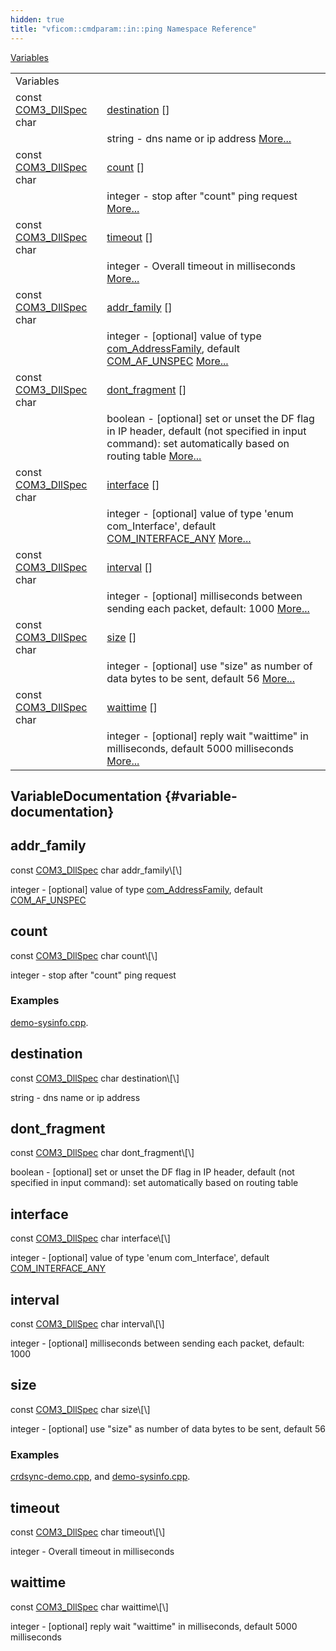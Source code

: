 ```yaml
---
hidden: true
title: "vficom::cmdparam::in::ping Namespace Reference"
---
```


[Variables](#var-members)

|  |  |
|----|----|
| Variables |  |
| const <a href="libcom3_8h.md#af8173355d81a442e8fec1ebd507e3a36">COM3_DllSpec</a> char  | [destination](#a920892b2ff3fe5a072f035eb2a5920c9) \[\] |
|   | string - dns name or ip address [More\...](#a920892b2ff3fe5a072f035eb2a5920c9)<br/> |
| const <a href="libcom3_8h.md#af8173355d81a442e8fec1ebd507e3a36">COM3_DllSpec</a> char  | [count](#a4f51ec05d10dbe4d0d8e2e17fa76cd03) \[\] |
|   | integer - stop after \"count\" ping request [More\...](#a4f51ec05d10dbe4d0d8e2e17fa76cd03)<br/> |
| const <a href="libcom3_8h.md#af8173355d81a442e8fec1ebd507e3a36">COM3_DllSpec</a> char  | [timeout](#a2b4a0dc4f4178cae0b1a5abb7d0122de) \[\] |
|   | integer - Overall timeout in milliseconds [More\...](#a2b4a0dc4f4178cae0b1a5abb7d0122de)<br/> |
| const <a href="libcom3_8h.md#af8173355d81a442e8fec1ebd507e3a36">COM3_DllSpec</a> char  | [addr_family](#a8da131bd7b2090ec245661c0d77811c4) \[\] |
|   | integer - \[optional\] value of type <a href="libcom_8h.md#a9d0a5913331bf7ad7df0fd094ba5ebac">com_AddressFamily</a>, default <a href="libcom_8h.md#a9d0a5913331bf7ad7df0fd094ba5ebaca543d618d8f9ef06977cc6ae9023ca6a2">COM_AF_UNSPEC</a> [More\...](#a8da131bd7b2090ec245661c0d77811c4)<br/> |
| const <a href="libcom3_8h.md#af8173355d81a442e8fec1ebd507e3a36">COM3_DllSpec</a> char  | [dont_fragment](#a9baf2a893a551768cd734a9e59bbe897) \[\] |
|   | boolean - \[optional\] set or unset the DF flag in IP header, default (not specified in input command): set automatically based on routing table [More\...](#a9baf2a893a551768cd734a9e59bbe897)<br/> |
| const <a href="libcom3_8h.md#af8173355d81a442e8fec1ebd507e3a36">COM3_DllSpec</a> char  | [interface](#a2a1d0b5edb4eebde7e6d5bbc84c02730) \[\] |
|   | integer - \[optional\] value of type \'enum com_Interface\', default <a href="libcom_8h.md#af5a039e966328fc65a4de3506050898ea7b596c612d40d9611370b1cbcd242b0b">COM_INTERFACE_ANY</a> [More\...](#a2a1d0b5edb4eebde7e6d5bbc84c02730)<br/> |
| const <a href="libcom3_8h.md#af8173355d81a442e8fec1ebd507e3a36">COM3_DllSpec</a> char  | [interval](#a98835b95b5bab834959434cf556f73da) \[\] |
|   | integer - \[optional\] milliseconds between sending each packet, default: 1000 [More\...](#a98835b95b5bab834959434cf556f73da)<br/> |
| const <a href="libcom3_8h.md#af8173355d81a442e8fec1ebd507e3a36">COM3_DllSpec</a> char  | [size](#ae0d180616fe53dddd61f70c62526b0db) \[\] |
|   | integer - \[optional\] use \"size\" as number of data bytes to be sent, default 56 [More\...](#ae0d180616fe53dddd61f70c62526b0db)<br/> |
| const <a href="libcom3_8h.md#af8173355d81a442e8fec1ebd507e3a36">COM3_DllSpec</a> char  | [waittime](#a08da058f9e2399639365eccf1f7706d3) \[\] |
|   | integer - \[optional\] reply wait \"waittime\" in milliseconds, default 5000 milliseconds [More\...](#a08da058f9e2399639365eccf1f7706d3)<br/> |

## VariableDocumentation {#variable-documentation}

## addr_family <a href="#a8da131bd7b2090ec245661c0d77811c4" id="a8da131bd7b2090ec245661c0d77811c4"></a>

<p>const <a href="libcom3_8h.md#af8173355d81a442e8fec1ebd507e3a36">COM3_DllSpec</a> char addr_family\[\]</p>

integer - \[optional\] value of type <a href="libcom_8h.md#a9d0a5913331bf7ad7df0fd094ba5ebac">com_AddressFamily</a>, default <a href="libcom_8h.md#a9d0a5913331bf7ad7df0fd094ba5ebaca543d618d8f9ef06977cc6ae9023ca6a2">COM_AF_UNSPEC</a>

## count <a href="#a4f51ec05d10dbe4d0d8e2e17fa76cd03" id="a4f51ec05d10dbe4d0d8e2e17fa76cd03"></a>

<p>const <a href="libcom3_8h.md#af8173355d81a442e8fec1ebd507e3a36">COM3_DllSpec</a> char count\[\]</p>

integer - stop after \"count\" ping request

### Examples

<a href="demo-sysinfo_8cpp-example.md#a98">demo-sysinfo.cpp</a>.

## destination <a href="#a920892b2ff3fe5a072f035eb2a5920c9" id="a920892b2ff3fe5a072f035eb2a5920c9"></a>

<p>const <a href="libcom3_8h.md#af8173355d81a442e8fec1ebd507e3a36">COM3_DllSpec</a> char destination\[\]</p>

string - dns name or ip address

## dont_fragment <a href="#a9baf2a893a551768cd734a9e59bbe897" id="a9baf2a893a551768cd734a9e59bbe897"></a>

<p>const <a href="libcom3_8h.md#af8173355d81a442e8fec1ebd507e3a36">COM3_DllSpec</a> char dont_fragment\[\]</p>

boolean - \[optional\] set or unset the DF flag in IP header, default (not specified in input command): set automatically based on routing table

## interface <a href="#a2a1d0b5edb4eebde7e6d5bbc84c02730" id="a2a1d0b5edb4eebde7e6d5bbc84c02730"></a>

<p>const <a href="libcom3_8h.md#af8173355d81a442e8fec1ebd507e3a36">COM3_DllSpec</a> char interface\[\]</p>

integer - \[optional\] value of type \'enum com_Interface\', default <a href="libcom_8h.md#af5a039e966328fc65a4de3506050898ea7b596c612d40d9611370b1cbcd242b0b">COM_INTERFACE_ANY</a>

## interval <a href="#a98835b95b5bab834959434cf556f73da" id="a98835b95b5bab834959434cf556f73da"></a>

<p>const <a href="libcom3_8h.md#af8173355d81a442e8fec1ebd507e3a36">COM3_DllSpec</a> char interval\[\]</p>

integer - \[optional\] milliseconds between sending each packet, default: 1000

## size <a href="#ae0d180616fe53dddd61f70c62526b0db" id="ae0d180616fe53dddd61f70c62526b0db"></a>

<p>const <a href="libcom3_8h.md#af8173355d81a442e8fec1ebd507e3a36">COM3_DllSpec</a> char size\[\]</p>

integer - \[optional\] use \"size\" as number of data bytes to be sent, default 56

### Examples

<a href="crdsync-demo_8cpp-example.md#a17">crdsync-demo.cpp</a>, and <a href="demo-sysinfo_8cpp-example.md#a51">demo-sysinfo.cpp</a>.

## timeout <a href="#a2b4a0dc4f4178cae0b1a5abb7d0122de" id="a2b4a0dc4f4178cae0b1a5abb7d0122de"></a>

<p>const <a href="libcom3_8h.md#af8173355d81a442e8fec1ebd507e3a36">COM3_DllSpec</a> char timeout\[\]</p>

integer - Overall timeout in milliseconds

## waittime <a href="#a08da058f9e2399639365eccf1f7706d3" id="a08da058f9e2399639365eccf1f7706d3"></a>

<p>const <a href="libcom3_8h.md#af8173355d81a442e8fec1ebd507e3a36">COM3_DllSpec</a> char waittime\[\]</p>

integer - \[optional\] reply wait \"waittime\" in milliseconds, default 5000 milliseconds
